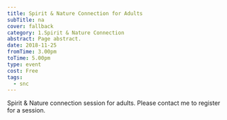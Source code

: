 ```yaml
---
title: Spirit & Nature Connection for Adults
subTitle: na
cover: fallback
category: 1.Spirit & Nature Connection
abstract: Page abstract.
date: 2018-11-25
fromTime: 3.00pm
toTime: 5.00pm
type: event
cost: Free
tags:
  - snc
---
```


Spirit & Nature connection session for adults. Please contact me to register for a session.

